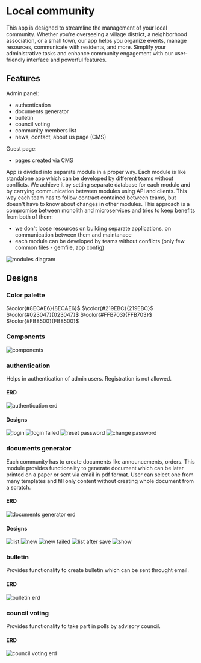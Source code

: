 # Local community
This app is designed to streamline the management of your local community. Whether you're overseeing a village district, a neighborhood association, or a small town, our app helps you organize events, manage resources, communicate with residents, and more. Simplify your administrative tasks and enhance community engagement with our user-friendly interface and powerful features.

## Features

Admin panel:
- authentication
- documents generator
- bulletin
- council voting
- community members list
- news, contact, about us page (CMS)

Guest page:
- pages created via CMS

App is divided into separate module in a proper way. Each module is like standalone app which can be developed by different teams without conflicts. We achieve it by setting separate database for each module and by carrying communication between modules using API and clients.
This way each team has to follow contract contained between teams, but doesn't have to know about changes in other modules.
This approach is a compromise between monolith and microservices and tries to keep benefits from both of them:
- we don't loose resources on building separate applications, on communication between them and maintanace
- each module can be developed by teams without conflicts (only few common files - gemfile, app config) 

![modules diagram](https://github.com/mdziardziel/local-community/blob/main/diagrams/modules.png?raw=true)

## Designs

### Color palette

$\color{#8ECAE6}{8ECAE6}$ 
$\color{#219EBC}{219EBC}$ 
$\color{#023047}{023047}$ 
$\color{#FFB703}{FFB703}$ 
$\color{#FB8500}{FB8500}$ 

### Components

![components](https://github.com/mdziardziel/local-community/blob/main/designs/components.png?raw=true)

### authentication

Helps in authentication of admin users. Registration is not allowed.

#### ERD

![authentication erd](https://github.com/mdziardziel/local-community/blob/main/diagrams/authentication_erd.png?raw=true)

#### Designs

![login](https://github.com/mdziardziel/local-community/blob/main/designs/auth/login.png?raw=true)
![login failed](https://github.com/mdziardziel/local-community/blob/main/designs/auth/login_failed.png?raw=true)
![reset password](https://github.com/mdziardziel/local-community/blob/main/designs/auth/reset_password.png?raw=true)
![change password](https://github.com/mdziardziel/local-community/blob/main/designs/auth/change_password.png?raw=true)


### documents generator

Each community has to create documents like announcements, orders. This module provides functionality to generate document which can be later printed on a paper or sent via email in pdf format. User can select one from many templates and fill only content without creating whole document from a scratch.

#### ERD

![documents generator erd](https://github.com/mdziardziel/local-community/blob/main/diagrams/documents_generator_erd.png?raw=true)

#### Designs

![list](https://github.com/mdziardziel/local-community/blob/main/designs/documents/list.png?raw=true)
![new](https://github.com/mdziardziel/local-community/blob/main/designs/documents/new.png?raw=true)
![new failed](https://github.com/mdziardziel/local-community/blob/main/designs/documents/new_failed.png?raw=true)
![list after save](https://github.com/mdziardziel/local-community/blob/main/designs/documents/list_after_save.png?raw=true)
![show](https://github.com/mdziardziel/local-community/blob/main/designs/documents/show.png?raw=true)


### bulletin

Provides functionality to create bulletin which can be sent throught email.

#### ERD

![bulletin erd](https://github.com/mdziardziel/local-community/blob/main/diagrams/bulletin_erd.png?raw=true)

### council voting

Provides functionality to take part in polls by advisory council.  

#### ERD

![council voting erd](https://github.com/mdziardziel/local-community/blob/main/diagrams/council_voting_erd.png?raw=true)